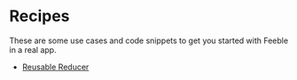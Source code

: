 # Recipes

These are some use cases and code snippets to get you started with Feeble in a real app.

* [Reusable Reducer](ReusableReducer.md)
